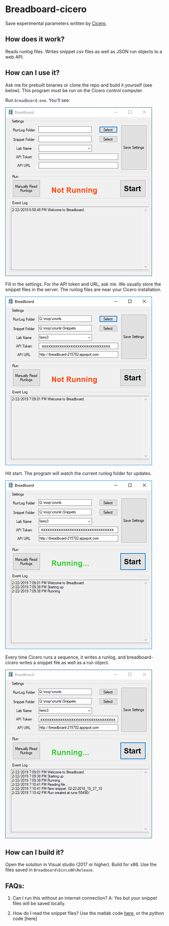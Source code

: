 Breadboard-cicero
============
Save experimental parameters written by [Cicero](http://akeshet.github.io/Cicero-Word-Generator/).

## How does it work?

Reads runlog files. Writes snippet csv files as well as JSON run objects to a web API.
## How can I use it?

Ask me for prebuilt binaries or clone the repo and build it yourself (see below). This program must be run on the Cicero control computer.

Run `breadboard.exe`. You'll see:

![startup](docs/breadboard-cicero-1-empty.PNG)

Fill in the settings. For the API token and URL, ask me. We usually store the snippet files in the server. The runlog files are near your Cicero installation.

![settings](https://raw.githubusercontent.com/biswaroopmukherjee/breadboard-cicero/master/docs/breadboard-cicero-2-settings.png)

Hit start. The program will watch the current runlog folder for updates.

![start](https://raw.githubusercontent.com/biswaroopmukherjee/breadboard-cicero/master/docs/breadboard-cicero-3-start.png)

Every time Cicero runs a sequence, it writes a runlog, and breadboard-cicero writes a snippet file as well as a run object.

![newrun](https://raw.githubusercontent.com/biswaroopmukherjee/breadboard-cicero/master/docs/breadboard-cicero-4-newrun.png)

## How can I build it?

Open the solution in Visual studio (2017 or higher). Build for x86. Use the files saved in `Breadboard\bin\x86\Release`.

## FAQs:

1. Can I run this without an internet connection?
A: Yes but your snippet files will be saved locally.

2. How do I read the snippet files?
Use the matlab code [here](https://github.com/bec1/Data-Explorer-GUI/tree/master/Snippet-Functions), or the python code [here]

